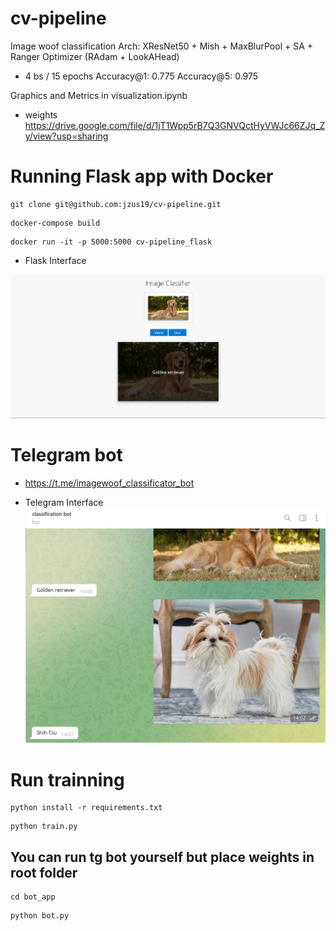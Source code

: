 # cv-pipeline
Image woof classification
Arch: XResNet50 + Mish + MaxBlurPool + SA + Ranger Optimizer (RAdam + LookAHead)
* 4 bs / 15 epochs
Accuracy@1: 0.775 
Accuracy@5: 0.975

Graphics and Metrics in visualization.ipynb

* weights https://drive.google.com/file/d/1jT1Wpp5rB7Q3GNVQctHyVWJc66ZJq_Zy/view?usp=sharing
# Running Flask app with Docker #
``` 
git clone git@github.com:jzus19/cv-pipeline.git
```
```
docker-compose build
```
```
docker run -it -p 5000:5000 cv-pipeline_flask 
```

* Flask Interface 

![Flask](apps_interface/flask_interface.png)

# Telegram bot # 
* https://t.me/imagewoof_classificator_bot

* Telegram Interface
![TG](apps_interface/tg_interface.png)

# Run trainning #
```
python install -r requirements.txt
```
```
python train.py
```

## You can run tg bot yourself but place weights in root folder 
``` 
cd bot_app
```
```
python bot.py
```